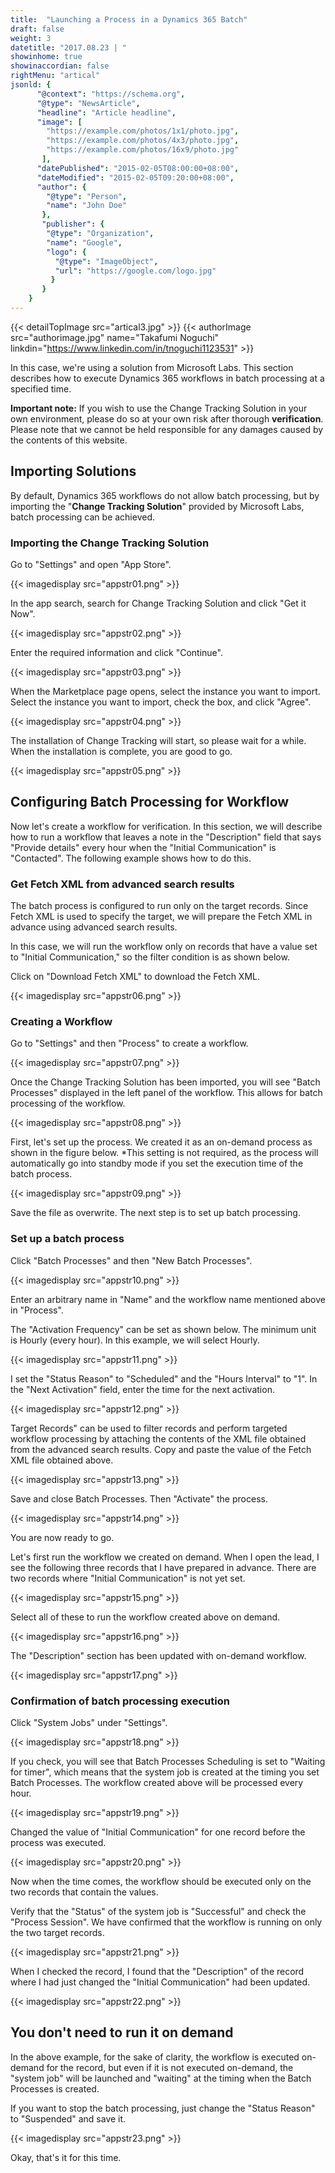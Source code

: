 ```yaml
---
title:  "Launching a Process in a Dynamics 365 Batch"
draft: false
weight: 3
datetitle: "2017.08.23 | "
showinhome: true
showinaccordian: false
rightMenu: "artical"
jsonld: {
      "@context": "https://schema.org",
      "@type": "NewsArticle",
      "headline": "Article headline",
      "image": [
        "https://example.com/photos/1x1/photo.jpg",
        "https://example.com/photos/4x3/photo.jpg",
        "https://example.com/photos/16x9/photo.jpg"
       ],
      "datePublished": "2015-02-05T08:00:00+08:00",
      "dateModified": "2015-02-05T09:20:00+08:00",
      "author": {
        "@type": "Person",
        "name": "John Doe"
       },
       "publisher": {
        "@type": "Organization",
        "name": "Google",
        "logo": {
          "@type": "ImageObject",
          "url": "https://google.com/logo.jpg"
         }
       }
    }
---
```

{{< detailTopImage src="artical3.jpg" >}}
{{< authorImage src="authorimage.jpg" name="Takafumi Noguchi" linkdin="https://www.linkedin.com/in/tnoguchi1123531" >}}
<!-- Intro  -->
In this case, we're using a solution from Microsoft Labs.
This section describes how to execute Dynamics 365 workflows in batch processing at a specified time.

**Important note:** If you wish to use the Change Tracking Solution in your own environment, please do so at your own risk after thorough **verification**. Please note that we cannot be held responsible for any damages caused by the contents of this website.


## Importing Solutions
By default, Dynamics 365 workflows do not allow batch processing, but by importing the "**Change Tracking Solution**" provided by Microsoft Labs, batch processing can be achieved.

### Importing the Change Tracking Solution
Go to "Settings" and open "App Store".
<!-- Image= appstr01.png -->
{{< imagedisplay src="appstr01.png" >}}

In the app search, search for Change Tracking Solution and click "Get it Now".
<!-- Image= appstr02.png -->
{{< imagedisplay src="appstr02.png" >}}


Enter the required information and click "Continue".
<!-- Image= appstr03.png -->
{{< imagedisplay src="appstr03.png" >}}

When the Marketplace page opens, select the instance you want to import.
Select the instance you want to import, check the box, and click "Agree".
<!-- Image= appstr04.png -->
{{< imagedisplay src="appstr04.png" >}}

The installation of Change Tracking will start, so please wait for a while. When the installation is complete, you are good to go.
<!-- Image= appstr05.png -->
{{< imagedisplay src="appstr05.png" >}}

## Configuring Batch Processing for Workflow
Now let's create a workflow for verification. In this section, we will describe how to run a workflow that leaves a note in the "Description" field that says "Provide details" every hour when the "Initial Communication" is "Contacted". The following example shows how to do this.

### Get Fetch XML from advanced search results
The batch process is configured to run only on the target records. Since Fetch XML is used to specify the target, we will prepare the Fetch XML in advance using advanced search results.

In this case, we will run the workflow only on records that have a value set to "Initial Communication," so the filter condition is as shown below.

Click on "Download Fetch XML" to download the Fetch XML.
<!-- Image= appstr06.png -->
{{< imagedisplay src="appstr06.png" >}}

### Creating a Workflow
Go to "Settings" and then "Process" to create a workflow.
<!-- Image= appstr07.png -->
{{< imagedisplay src="appstr07.png" >}}

Once the Change Tracking Solution has been imported, you will see "Batch Processes" displayed in the left panel of the workflow. This allows for batch processing of the workflow.
<!-- Image= appstr08.png -->
{{< imagedisplay src="appstr08.png" >}}

First, let's set up the process. We created it as an on-demand process as shown in the figure below.
*This setting is not required, as the process will automatically go into standby mode if you set the execution time of the batch process.
<!-- Image= appstr09.png -->
{{< imagedisplay src="appstr09.png" >}}

Save the file as overwrite. The next step is to set up batch processing.

### Set up a batch process
Click "Batch Processes" and then "New Batch Processes".
<!-- Image= appstr10.png -->
{{< imagedisplay src="appstr10.png" >}}

Enter an arbitrary name in "Name" and the workflow name mentioned above in "Process".

The "Activation Frequency" can be set as shown below. The minimum unit is Hourly (every hour). In this example, we will select Hourly.
<!-- Image= appstr11.png -->
{{< imagedisplay src="appstr11.png" >}}

I set the "Status Reason" to "Scheduled" and the "Hours Interval" to "1".
In the "Next Activation" field, enter the time for the next activation.
<!-- Image= appstr12.png -->
{{< imagedisplay src="appstr12.png" >}}

Target Records" can be used to filter records and perform targeted workflow processing by attaching the contents of the XML file obtained from the advanced search results. Copy and paste the value of the Fetch XML file obtained above.
<!-- Image= appstr13.png -->
{{< imagedisplay src="appstr13.png" >}}

Save and close Batch Processes. Then "Activate" the process.
<!-- Image= appstr14.png -->
{{< imagedisplay src="appstr14.png" >}}

You are now ready to go.

Let's first run the workflow we created on demand. When I open the lead, I see the following three records that I have prepared in advance. There are two records where "Initial Communication" is not yet set.
<!-- Image= appstr15.png -->
{{< imagedisplay src="appstr15.png" >}}

Select all of these to run the workflow created above on demand.
<!-- Image= appstr16.png -->
{{< imagedisplay src="appstr16.png" >}}

The "Description" section has been updated with on-demand workflow.
<!-- Image= appstr17.png -->
{{< imagedisplay src="appstr17.png" >}}

### Confirmation of batch processing execution
Click "System Jobs" under "Settings".
<!-- Image= appstr18.png -->
{{< imagedisplay src="appstr18.png" >}}

If you check, you will see that Batch Processes Scheduling is set to "Waiting for timer", which means that the system job is created at the timing you set Batch Processes. The workflow created above will be processed every hour.
<!-- Image= appstr19.png -->
{{< imagedisplay src="appstr19.png" >}}

Changed the value of "Initial Communication" for one record before the process was executed.
<!-- Image= appstr20.png -->
{{< imagedisplay src="appstr20.png" >}}

Now when the time comes, the workflow should be executed only on the two records that contain the values.

Verify that the "Status" of the system job is "Successful" and check the "Process Session". We have confirmed that the workflow is running on only the two target records.
<!-- Image= appstr21.png -->
{{< imagedisplay src="appstr21.png" >}}

When I checked the record, I found that the "Description" of the record where I had just changed the "Initial Communication" had been updated.
<!-- Image= appstr22.png -->
{{< imagedisplay src="appstr22.png" >}}

## You don't need to run it on demand
In the above example, for the sake of clarity, the workflow is executed on-demand for the record, but even if it is not executed on-demand, the "system job" will be launched and "waiting" at the timing when the Batch Processes is created.

If you want to stop the batch processing, just change the "Status Reason" to "Suspended" and save it.
<!-- Image= appstr23.png -->
{{< imagedisplay src="appstr23.png" >}}

Okay, that's it for this time.    
&nbsp;